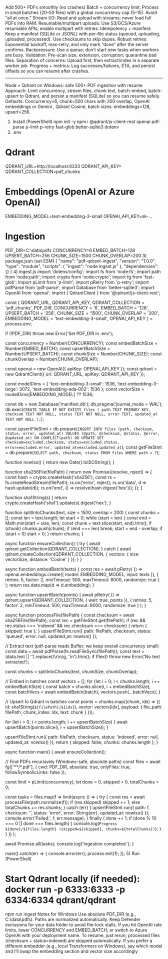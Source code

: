 Add 500+ PDFs smoothly (no crashes)
Batch + concurrency limit: Process in small batches (20–50 files) with a global concurrency cap (5–15). Avoid “all at once.”
Stream I/O: Read and upload with streams; never load full PDFs into RAM.
Resumable/multipart uploads: Use S3/GCS/Azure resumable APIs; enable multipart with retries.
Idempotency + manifest: Keep a manifest (SQLite or JSONL) with per-file status (queued, uploading, uploaded, processed). Use checksums to skip dupes.
Robust retries: Exponential backoff, max-retry, and only mark “done” after the server confirms.
Backpressure: Use a queue; don’t start new tasks when workers are busy.
Validation: Pre-scan size, extension, corruption; quarantine bad files.
Separation of concerns: Upload first, then extract/index in a separate worker job.
Progress + metrics: Log successes/failures, ETA, and persist offsets so you can resume after crashes.

---
Node + Qdrant on Windows: safe 500+ PDF ingestion with resume
Approach: Limit concurrency, stream files, chunk text, batch-embed, batch-upsert to Qdrant, and persist a manifest (SQLite) so you can resume safely.
Defaults: Concurrency=6, chunk=500 chars with 200 overlap, OpenAI embeddings or Gemini , Qdrant Cosine, batch sizes: embeddings=128, upsert=256.
1) Install (PowerShell)
npm init -y
npm i @qdrant/js-client-rest openai pdf-parse p-limit p-retry fast-glob better-sqlite3 dotenv
2) .env
# Qdrant
QDRANT_URL=http://localhost:6333
QDRANT_API_KEY=
QDRANT_COLLECTION=pdf_chunks

# Embeddings (OpenAI or Azure OpenAI)
EMBEDDING_MODEL=text-embedding-3-small
OPENAI_API_KEY=sk-...

# Ingestion
PDF_DIR=C:\data\pdfs
CONCURRENCY=6
EMBED_BATCH=128
UPSERT_BATCH=256
CHUNK_SIZE=1500
CHUNK_OVERLAP=200
3) package.json (set ESM)
{
  "name": "pdf-qdrant-ingest",
  "version": "1.0.0",
  "type": "module",
  "scripts": { "ingest": "node ingest.js" },
  "dependencies": {}
}
4) ingest.js
import 'dotenv/config';
import fs from 'node:fs';
import path from 'node:path';
import crypto from 'node:crypto';
import fg from 'fast-glob';
import pLimit from 'p-limit';
import pRetry from 'p-retry';
import pdfParse from 'pdf-parse';
import Database from 'better-sqlite3';
import OpenAI from 'openai';
import { QdrantClient } from '@qdrant/js-client-rest';

const {
  QDRANT_URL,
  QDRANT_API_KEY,
  QDRANT_COLLECTION = 'pdf_chunks',
  PDF_DIR,
  CONCURRENCY = '6',
  EMBED_BATCH = '128',
  UPSERT_BATCH = '256',
  CHUNK_SIZE = '1500',
  CHUNK_OVERLAP = '200',
  EMBEDDING_MODEL = 'text-embedding-3-small',
  OPENAI_API_KEY
} = process.env;

if (!PDF_DIR) throw new Error('Set PDF_DIR in .env');

const concurrency = Number(CONCURRENCY);
const embedBatchSize = Number(EMBED_BATCH);
const upsertBatchSize = Number(UPSERT_BATCH);
const chunkSize = Number(CHUNK_SIZE);
const chunkOverlap = Number(CHUNK_OVERLAP);

const openai = new OpenAI({ apiKey: OPENAI_API_KEY });
const qdrant = new QdrantClient({ url: QDRANT_URL, apiKey: QDRANT_API_KEY });

const modelDims = {
  'text-embedding-3-small': 1536,
  'text-embedding-3-large': 3072,
  'text-embedding-ada-002': 1536
};
const vectorSize = modelDims[EMBEDDING_MODEL] ?? 1536;

const db = new Database('manifest.db');
db.pragma('journal_mode = WAL');
db.exec(`
  CREATE TABLE IF NOT EXISTS files (
    path TEXT PRIMARY KEY,
    checksum TEXT NOT NULL,
    status TEXT NOT NULL,
    error TEXT,
    updated_at TEXT NOT NULL
  );
`);

const upsertFileStmt = db.prepare(`
  INSERT INTO files (path, checksum, status, error, updated_at)
  VALUES (@path, @checksum, @status, @error, @updated_at)
  ON CONFLICT(path) DO UPDATE SET
    checksum=excluded.checksum,
    status=excluded.status,
    error=excluded.error,
    updated_at=excluded.updated_at
`);
const getFileStmt = db.prepare(`SELECT path, checksum, status FROM files WHERE path = ?`);

function nowIso() { return new Date().toISOString(); }

function sha256File(filePath) {
  return new Promise((resolve, reject) => {
    const hash = crypto.createHash('sha256');
    const rs = fs.createReadStream(filePath);
    rs.on('error', reject);
    rs.on('data', d => hash.update(d));
    rs.on('end', () => resolve(hash.digest('hex')));
  });
}

function sha1String(s) {
  return crypto.createHash('sha1').update(s).digest('hex');
}

function splitIntoChunks(text, size = 1500, overlap = 200) {
  const chunks = [];
  const len = text.length;
  let start = 0;
  while (start < len) {
    const end = Math.min(start + size, len);
    const chunk = text.slice(start, end).trim();
    if (chunk) chunks.push(chunk);
    if (end === len) break;
    start = end - overlap;
    if (start < 0) start = 0;
  }
  return chunks;
}

async function ensureCollection() {
  try {
    await qdrant.getCollection(QDRANT_COLLECTION);
  } catch {
    await qdrant.createCollection(QDRANT_COLLECTION, {
      vectors: { size: vectorSize, distance: 'Cosine' }
    });
  }
}

async function embedBatch(texts) {
  const res = await pRetry(
    () => openai.embeddings.create({ model: EMBEDDING_MODEL, input: texts }),
    { retries: 5, factor: 2, minTimeout: 500, maxTimeout: 8000, randomize: true }
  );
  return res.data.map(d => d.embedding);
}

async function upsertBatch(points) {
  await pRetry(
    () => qdrant.upsert(QDRANT_COLLECTION, { wait: true, points }),
    { retries: 5, factor: 2, minTimeout: 500, maxTimeout: 8000, randomize: true }
  );
}

async function processFile(filePath) {
  const checksum = await sha256File(filePath);
  const rec = getFileStmt.get(filePath);
  if (rec && rec.status === 'indexed' && rec.checksum === checksum) {
    return { skipped: true };
  }
  upsertFileStmt.run({ path: filePath, checksum, status: 'queued', error: null, updated_at: nowIso() });

  // Extract text (pdf-parse reads Buffer; we keep overall concurrency small)
  const data = await pdfParse(fs.readFileSync(filePath));
  const text = (data.text || '').replace(/\r\n/g, '\n').trim();
  if (!text) throw new Error('No text extracted');

  const chunks = splitIntoChunks(text, chunkSize, chunkOverlap);

  // Embed in batches
  const vectors = [];
  for (let i = 0; i < chunks.length; i += embedBatchSize) {
    const batch = chunks.slice(i, i + embedBatchSize);
    const batchVecs = await embedBatch(batch);
    vectors.push(...batchVecs);
  }

  // Upsert to Qdrant in batches
  const points = chunks.map((chunk, idx) => ({
    id: sha1String(`${filePath}|${idx}`),
    vector: vectors[idx],
    payload: {
      file_path: filePath,
      chunk_index: idx,
      text: chunk
    }
  }));

  for (let i = 0; i < points.length; i += upsertBatchSize) {
    await upsertBatch(points.slice(i, i + upsertBatchSize));
  }

  upsertFileStmt.run({ path: filePath, checksum, status: 'indexed', error: null, updated_at: nowIso() });
  return { skipped: false, chunks: chunks.length };
}

async function main() {
  await ensureCollection();

  // Find PDFs recursively (Windows-safe, absolute paths)
  const files = await fg(['**/*.pdf'], { cwd: PDF_DIR, absolute: true, onlyFiles: true, followSymbolicLinks: false });

  const limit = pLimit(concurrency);
  let done = 0, skipped = 0, totalChunks = 0;

  const tasks = files.map(f =>
    limit(async () => {
      try {
        const res = await processFile(path.normalize(f));
        if (res.skipped) skipped += 1;
        else totalChunks += res.chunks;
      } catch (err) {
        upsertFileStmt.run({ path: f, checksum: '', status: 'error', error: String(err), updated_at: nowIso() });
        console.error('Failed:', f, err.message);
      } finally {
        done += 1;
        if (done % 10 === 0 || done === files.length) {
          console.log(`Progress ${done}/${files.length} (skipped=${skipped}, chunks=${totalChunks})`);
        }
      }
    })
  );

  await Promise.all(tasks);
  console.log('Ingestion completed.');
}

main().catch(err => {
  console.error(err);
  process.exit(1);
});
5) Run (PowerShell)
# Start Qdrant locally (if needed): docker run -p 6333:6333 -p 6334:6334 qdrant/qdrant
npm run ingest
Notes for Windows
Use absolute PDF_DIR (e.g., C:\data\pdfs). Paths are normalized automatically.
Keep Defender exclusions for your data folder to avoid file-lock stalls.
If you hit OpenAI rate limits, lower CONCURRENCY and EMBED_BATCH, or switch to Azure OpenAI with your deployment name.
To resume, just rerun; processed files (checksum + status=indexed) are skipped automatically.
If you prefer a different embedder (e.g., local Transformers on Windows), say which model and I’ll swap the embedding section and vector size accordingly
